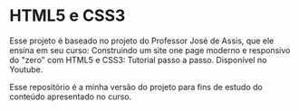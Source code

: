 # HTML5 e CSS3 
Esse projeto é baseado no projeto do Professor José de Assis, que ele ensina em seu curso: 
Construindo um site one page moderno e responsivo do "zero" com HTML5 e CSS3: Tutorial passo a passo.
Disponível no Youtube.

Esse repositório é a minha versão do projeto para fins de estudo do conteúdo apresentado no curso. 
